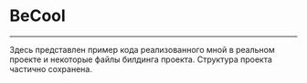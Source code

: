 # BeCool

***

Здесь представлен пример кода реализованного мной в реальном проекте и некоторые файлы билдинга проекта.
Структура проекта частично сохранена.
